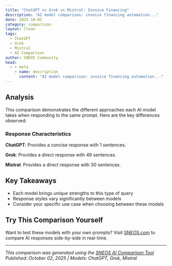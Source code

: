 ```yaml
---
title: "ChatGPT vs Grok vs Mistral: Invoice Financing"
description: "AI model comparison: invoice financing automation..."
date: 2025-10-02
category: comparison
layout: Clean
tags:
  - ChatGPT
  - Grok
  - Mistral
  - AI Comparison
author: SNEOS Community
head:
  - - meta
    - name: description
      content: "AI model comparison: invoice financing automation..."
---
```


<ChatComparison
  title="ChatGPT vs Grok vs Mistral: Invoice Financing"
  prompt="invoice financing automation"
  :responses='{
    "ChatGPT": "Error calling OpenAI API.",
    "Grok": "Invoice financing automation refers to the use of technology and software to streamline and manage the process of invoice financing (also known as accounts receivable financing). Invoice financing is a funding solution where businesses sell their unpaid invoices to a third party (a financing company or lender) at a discount in exchange for immediate cash. Automation in this context helps reduce manual tasks, minimize errors, and improve efficiency in managing the entire process.\n\n### Key Aspects of Invoice Financing Automation\n\n1. **Digital Platforms**: Modern invoice financing platforms allow businesses to upload invoices, track funding requests, and manage repayments online. These platforms often integrate with accounting software (e.g., QuickBooks, Xero) to automatically sync invoice data.\n\n2. **Invoice Verification**: Automation tools can instantly verify the authenticity of invoices by cross-referencing with accounting systems or client data, reducing the risk of fraud.\n\n3. **Creditworthiness Assessment**: Automated systems use algorithms and data analytics to assess the creditworthiness of the business or its clients, speeding up the funding approval process.\n\n4. **Funding and Payment Processing**: Once approved, funds can be transferred automatically to the business\u2019s account, and repayments (when clients pay the invoices) are managed through automated workflows, including notifications and reminders.\n\n5. **Reporting and Analytics**: Automation provides real-time dashboards and reports on funding status, outstanding invoices, and repayment schedules, helping businesses make informed decisions.\n\n6. **Integration with Other Systems**: Many invoice financing solutions integrate with ERP (Enterprise Resource Planning) systems, CRM (Customer Relationship Management) tools, and payment gateways to create a seamless financial ecosystem.\n\n### Benefits of Invoice Financing Automation\n- **Speed**: Businesses receive funds faster due to reduced manual processing time.\n- **Accuracy**: Automation minimizes human errors in data entry and calculations.\n- **Cost Efficiency**: Reduces the need for manual labor and administrative overhead.\n- **Scalability**: Easily handles a growing number of invoices as the business expands.\n- **Transparency**: Real-time tracking and updates improve visibility for both businesses and financiers.\n- **Improved Cash Flow**: Faster access to working capital helps businesses manage cash flow more effectively.\n\n### Popular Tools and Platforms for Invoice Financing Automation\n- **Fundbox**: Offers automated invoice financing with quick approvals and integration with accounting software.\n- **BlueVine**: Provides invoice factoring and financing solutions with an automated application process.\n- **Taulia**: Focuses on supply chain finance and automates invoice processing for businesses.\n- **Kabbage**: Offers a streamlined platform for small businesses to access funding based on receivables.\n- **C2FO**: Provides dynamic discounting and invoice financing with automated workflows.\n\n### How It Works\n1. **Invoice Upload**: A business uploads unpaid invoices to the financing platform.\n2. **Automated Review**: The system checks invoice details, client creditworthiness, and eligibility for financing.\n3. **Funding Offer**: Based on the assessment, the financier offers a percentage of the invoice value (typically 70-90%) upfront.\n4. **Fund Disbursement**: Funds are transferred automatically to the business\u2019s account.\n5. **Repayment**: When the client pays the invoice, the financier collects the payment, deducts fees, and returns any remaining amount to the business\u2014all managed automatically.\n\n### Challenges to Consider\n- **Integration Issues**: Not all automation tools integrate seamlessly with existing systems.\n- **Data Security**: Handling sensitive financial data requires robust cybersecurity measures.\n- **Cost of Automation**: Some platforms or software may have high setup or subscription fees.\n- **Dependency on Technology**: Technical glitches or downtime can disrupt the financing process.\n\n### Future of Invoice Financing Automation\nWith advancements in artificial intelligence (AI), machine learning (ML), and blockchain, invoice financing automation is becoming even more efficient. AI can predict payment delays or client defaults, while blockchain can enhance transparency and security by creating immutable records of transactions.\n\nIf you\u0027re looking to implement invoice financing automation for your business, start by identifying your needs (e.g., volume of invoices, integration with current tools) and researching platforms that align with those requirements. Would you like more details on specific tools or implementation steps?",
    "Mistral": "Invoice financing automation involves using technology to streamline the process of financing invoices, making it more efficient, accurate, and faster. Here\u0027s how you can automate invoice financing:\n\n1. **Optical Character Recognition (OCR) and Data Capture:**\n   - Use OCR technology to extract data from invoices, reducing manual data entry.\n   - Automatically capture and validate key data points like invoice number, date, amount, due date, and customer details.\n\n2. **Automated Workflow:**\n   - Implement an automated workflow to manage the invoice financing process.\n   - Set up automatic routing of invoices for approval, based on predefined rules.\n   - Automate credit risk assessment using third-party integrations (e.g., credit bureaus).\n\n3. **Integration with Accounting Software:**\n   - Integrate the invoice financing platform with popular accounting software (e.g., QuickBooks, Xero, Sage) to sync invoice data and reduce manual intervention.\n\n4. **Automated Underwriting and Decision-Making:**\n   - Use algorithms and machine learning to automate underwriting and make instant financing decisions based on invoice data, credit risk, and other factors.\n\n5. **Automated Payments and Collections:**\n   - Set up automatic payments to the seller upon invoice approval.\n   - Automate collections from the debtor, including reminders and follow-ups.\n\n6. **Real-Time Reporting and Dashboards:**\n   - Provide real-time reporting and dashboards to monitor the status of financed invoices, track payments, and calculate fees and interest.\n\n7. **Blockchain and Smart Contracts:**\n   - Leverage blockchain technology and smart contracts for secure, transparent, and automated invoice financing processes.\n\n8. **API Integrations:**\n   - Use APIs to integrate with other platforms, such as e-invoicing networks, banks, and credit insurance providers, for seamless data exchange and process automation.\n\n9. **Robotic Process Automation (RPA):**\n   - Implement RPA to automate repetitive tasks, such as data entry, invoice processing, and reconciliation.\n\n10. **Machine Learning and AI:**\n    - Use machine learning and AI to predict payment behavior, optimize pricing, and detect fraudulent invoices.\n\nHere are some platforms that offer invoice financing automation:\n\n- MarketInvoice (UK)\n- Fundbox (US)\n- BlueVine (US)\n- Satago (UK)\n- NoviCap (Europe)\n- Velotrade (Asia)\n\nBefore implementing invoice financing automation, consider your specific needs, the local regulatory environment, and the potential benefits and challenges."
  }'
  published-date="11:31"
/>

## Analysis

This comparison demonstrates the different approaches each AI model takes when responding to the same prompt. Here are the key differences observed:

### Response Characteristics

**ChatGPT**: Provides a concise response with 1 sentences. 

**Grok**: Provides a direct response with 49 sentences. 

**Mistral**: Provides a direct response with 30 sentences. 

## Key Takeaways

- Each model brings unique strengths to this type of query
- Response styles vary significantly between models
- Consider your specific use case when choosing between these models

## Try This Comparison Yourself

Want to test these models with your own prompts? Visit [SNEOS.com](https://sneos.com) to compare AI responses side-by-side in real-time.

---

*This comparison was generated using the [SNEOS AI Comparison Tool](https://sneos.com)*
*Published: October 02, 2025 | Models: ChatGPT, Grok, Mistral*
